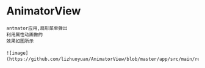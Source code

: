 # AnimatorView
    antmator应用,扇形菜单弹出
    利用属性动画做的
    效果如图所示
    
    ![image](https://github.com/lizhuoyuan/AnimatorView/blob/master/app/src/main/res/raw/a3.gif)
